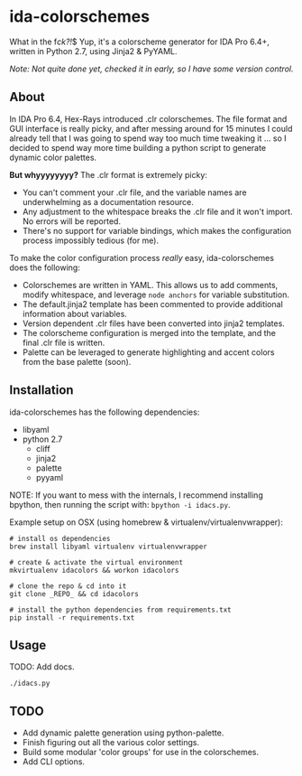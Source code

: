 ida-colorschemes
================
What in the f*ck?!*$ Yup, it's a colorscheme generator for IDA Pro 6.4+, written in Python 2.7, using Jinja2 & PyYAML.

*Note: Not quite done yet, checked it in early, so I have some version control.*

About
-----
In IDA Pro 6.4, Hex-Rays introduced .clr colorschemes. The file format and GUI interface is really picky, and after messing around for 15 minutes I could already tell that I was going to spend way too much time tweaking it ... so I decided to spend way more time building a python script to generate dynamic color palettes.

**But whyyyyyyyy?**
The .clr format is extremely picky:
- You can't comment your .clr file, and the variable names are underwhelming as a documentation resource.
- Any adjustment to the whitespace breaks the .clr file and it won't import. No errors will be reported.
- There's no support for variable bindings, which makes the configuration process impossibly tedious (for me).

To make the color configuration process _really_ easy, ida-colorschemes does the following:

- Colorschemes are written in YAML. This allows us to add comments, modify whitespace, and leverage `node anchors` for variable substitution.
- The default.jinja2 template has been commented to provide additional information about variables.
- Version dependent .clr files have been converted into jinja2 templates.
- The colorscheme configuration is merged into the template, and the final .clr file is written.
- Palette can be leveraged to generate highlighting and accent colors from the base palette (soon).

Installation
------------
ida-colorschemes has the following dependencies:

- libyaml
- python 2.7
    - cliff
    - jinja2
    - palette
    - pyyaml

NOTE: If you want to mess with the internals, I recommend installing bpython, then running the script with: `bpython -i idacs.py`.

Example setup on OSX (using homebrew & virtualenv/virtualenvwrapper):

    # install os dependencies
    brew install libyaml virtualenv virtualenvwrapper

    # create & activate the virtual environment
    mkvirtualenv idacolors && workon idacolors

    # clone the repo & cd into it
    git clone _REPO_ && cd idacolors

    # install the python dependencies from requirements.txt
    pip install -r requirements.txt


Usage
-----
TODO: Add docs.

    ./idacs.py


TODO
----
- Add dynamic palette generation using python-palette.
- Finish figuring out all the various color settings.
- Build some modular 'color groups' for use in the colorschemes.
- Add CLI options.
